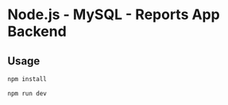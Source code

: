 # Node.js - MySQL - Reports App Backend

## Usage

```bash
npm install
```

```bash
npm run dev
```
